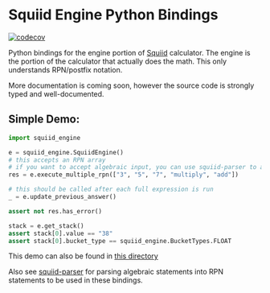 # Squiid Engine Python Bindings

[![codecov](https://codecov.io/gl/ImaginaryInfinity:squiid-calculator/squiid-bindings/graph/badge.svg?token=2YVK2PWQFF)](https://codecov.io/gl/ImaginaryInfinity:squiid-calculator/squiid-bindings)

Python bindings for the engine portion of [Squiid](https://gitlab.com/ImaginaryInfinity/squiid-calculator/squiid) calculator. The engine is the portion of the calculator that actually does the math. This only understands RPN/postfix notation.

More documentation is coming soon, however the source code is strongly typed and well-documented.

## Simple Demo:

```py
import squiid_engine

e = squiid_engine.SquiidEngine()
# this accepts an RPN array
# if you want to accept algebraic input, you can use squiid-parser to accomplish this
res = e.execute_multiple_rpn(["3", "5", "7", "multiply", "add"])

# this should be called after each full expression is run
_ = e.update_previous_answer()

assert not res.has_error()

stack = e.get_stack()
assert stack[0].value == "38"
assert stack[0].bucket_type == squiid_engine.BucketTypes.FLOAT
```

This demo can also be found in [this directory](https://gitlab.com/ImaginaryInfinity/squiid-calculator/squiid-bindings/-/tree/trunk/bindings/python/squiid_engine)

Also see [squiid-parser](https://pypi.org/project/squiid-parser) for parsing algebraic statements into RPN statements to be used in these bindings.
